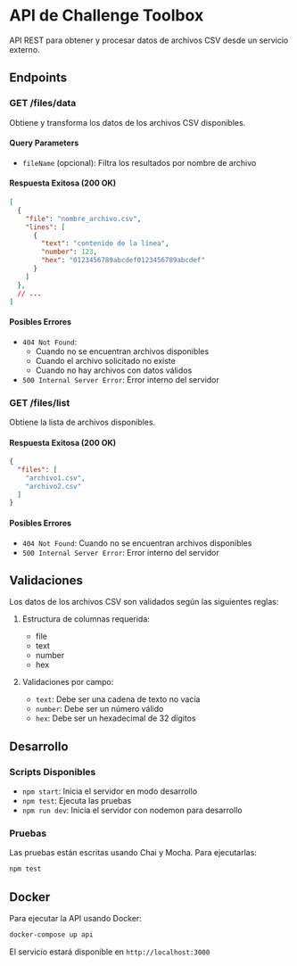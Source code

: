 # API de Challenge Toolbox

API REST para obtener y procesar datos de archivos CSV desde un servicio externo.

## Endpoints

### GET /files/data

Obtiene y transforma los datos de los archivos CSV disponibles.

#### Query Parameters

- `fileName` (opcional): Filtra los resultados por nombre de archivo

#### Respuesta Exitosa (200 OK)

```json
[
  {
    "file": "nombre_archivo.csv",
    "lines": [
      {
        "text": "contenido de la línea",
        "number": 123,
        "hex": "0123456789abcdef0123456789abcdef"
      }
    ]
  },
  // ...
]
```

#### Posibles Errores

- `404 Not Found`:
  - Cuando no se encuentran archivos disponibles
  - Cuando el archivo solicitado no existe
  - Cuando no hay archivos con datos válidos
- `500 Internal Server Error`: Error interno del servidor

### GET /files/list

Obtiene la lista de archivos disponibles.

#### Respuesta Exitosa (200 OK)

```json
{
  "files": [
    "archivo1.csv",
    "archivo2.csv"
  ]
}
```

#### Posibles Errores

- `404 Not Found`: Cuando no se encuentran archivos disponibles
- `500 Internal Server Error`: Error interno del servidor

## Validaciones

Los datos de los archivos CSV son validados según las siguientes reglas:

1. Estructura de columnas requerida:
   - file
   - text
   - number
   - hex

2. Validaciones por campo:
   - `text`: Debe ser una cadena de texto no vacía
   - `number`: Debe ser un número válido
   - `hex`: Debe ser un hexadecimal de 32 dígitos

## Desarrollo

### Scripts Disponibles

- `npm start`: Inicia el servidor en modo desarrollo
- `npm test`: Ejecuta las pruebas
- `npm run dev`: Inicia el servidor con nodemon para desarrollo

### Pruebas

Las pruebas están escritas usando Chai y Mocha. Para ejecutarlas:

```bash
npm test
```

## Docker

Para ejecutar la API usando Docker:

```bash
docker-compose up api
```

El servicio estará disponible en `http://localhost:3000`
